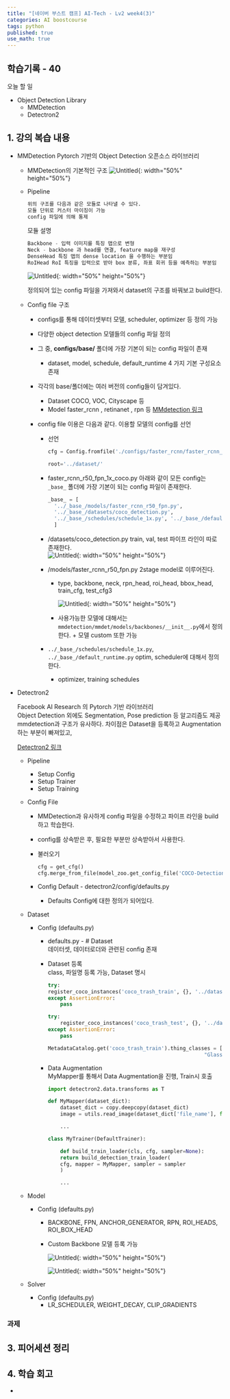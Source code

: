```yaml
---
title: "[네이버 부스트 캠프] AI-Tech - Lv2 week4(3)"
categories: AI boostcourse
tags: python
published: true
use_math: true
---
```


## 학습기록 - 40

오늘 할 일  

- Object Detection Library
  - MMDetection
  - Detectron2

## 1. 강의 복습 내용

- MMDetection
  Pytorch 기반의 Object Detection 오픈소스 라이브러리

  - MMDetection의 기본적인 구조
    ![Untitled](/assets/images/AI-Images2/lv2_week2_3/img37.png){: width="50%" height="50%"}  

  - Pipeline  

    ```python
    위의 구조를 다음과 같은 모듈로 나타낼 수 있다.  
    모듈 단위로 커스터 마이징이 가능  
    config 파일에 의해 통제  
    ```

    모듈 설명

    ```python
    Backbone - 입력 이미지를 특징 맵으로 변형  
    Neck - backbone 과 head를 연결, feature map을 재구성  
    DenseHead 특징 맵의 dense location 을 수행하는 부분임  
    RoIHead RoI 특징을 입력으로 받아 box 분류, 좌표 회귀 등을 예측하는 부분임  
    ```

      ![Untitled](/assets/images/AI-Images2/lv2_week2_3/img38.png){: width="50%" height="50%"}  

    정의되어 있는 config 파일을 가져와서 dataset의 구조를 바꿔보고 build한다.  

  - Config file 구조
    - configs를 통해 데이터셋부터 모델, scheduler, optimizer 등 정의 가능
    - 다양한 object detection 모델들의 config 파일 정의
    - 그 중, **configs/base/** 폴더에 가장 기본이 되는 config 파일이 존재
      - dataset, model, schedule, default_runtime 4 가지 기본 구성요소 존재
    - 각각의 base/폴더에는 여러 버전의 config들이 담겨있다.
      - Dataset COCO, VOC, Cityscape 등
      - Model faster_rcnn , retinanet , rpn 등
    [MMdetection 링크](https://github.com/open-mmlab/mmdetection)

    - config file 이용은 다음과 같다. 이용할 모델의 config를 선언

      - 선언

        ```python
        cfg = Config.fromfile('./configs/faster_rcnn/faster_rcnn_r50_fpn_1x_coco.py')

        root='../dataset/'
        ```

      - faster_rcnn_r50_fpn_1x_coco.py
        아래와 같이 모든 config는 `_base_` 폴더에 가장 기본이 되는 config 파일이 존재한다.

        ```python
        _base_ = [
          '../_base_/models/faster_rcnn_r50_fpn.py',
          '../_base_/datasets/coco_detection.py',
          '../_base_/schedules/schedule_1x.py', '../_base_/default_runtime.py'\
          ]
        ```

      - /datasets/coco_detection.py
        train, val, test 파이프 라인이 따로 존재한다.  
          ![Untitled](/assets/images/AI-Images2/lv2_week2_3/img40.png){: width="50%" height="50%"}  

      - /models/faster_rcnn_r50_fpn.py
        2stage model로 이루어진다.  
        - type, backbone, neck, rpn_head, roi_head, bbox_head, train_cfg, test_cfg3

          ![Untitled](/assets/images/AI-Images2/lv2_week2_3/img39.png){: width="50%" height="50%"}  

        - 사용가능한 모델에 대해서는 `mmdetection/mmdet/models/backbones/__init__.py`에서 정의한다. + 모델 custom 또한 가능

      - `../_base_/schedules/schedule_1x.py`, `../_base_/default_runtime.py`
        optim, scheduler에 대해서 정의한다.  
        - optimizer, training schedules

- Detectron2

  Facebook AI Research 의 Pytorch 기반 라이브러리  
  Object Detection 외에도 Segmentation, Pose prediction 등 알고리즘도 제공  
  mmdetection과 구조가 유사하다. 차이점은 Dataset을 등록하고 Augmentation 하는 부분이 빠져있고, 

  [Detectron2 링크](https://github.com/facebookresearch/detectron2)

  - Pipeline  
    - Setup Config
    - Setup Trainer
    - Setup Training

  - Config File  
    - MMDetection과 유사하게 config 파일을 수정하고 파이프 라인을 build하고 학습한다.
    - config를 상속받은 후, 필요한 부분만 상속받아서 사용한다. 

    - 불러오기

      ```python
      cfg = get_cfg()
      cfg.merge_from_file(model_zoo.get_config_file('COCO-Detection/faster_rcnn_R_101_FPN_3x.yaml'))
      ```

    - Config Default - detectron2/config/defaults.py  
      - Defaults Config에 대한 정의가 되어있다.

  - Dataset  
    - Config (defaults.py)  
      - defaults.py - # Dataset  
        데이터셋, 데이터로더와 관련된 config 존재

      - Dataset 등록  
        class, 파일명 등록 가능, Dataset 명시

        ```python
        try:
        register_coco_instances('coco_trash_train', {}, '../dataset/train.json', '../dataset/')
        except AssertionError:
            pass

        try:
            register_coco_instances('coco_trash_test', {}, '../dataset/test.json', '../dataset/')
        except AssertionError:
            pass

        MetadataCatalog.get('coco_trash_train').thing_classes = ["General trash", "Paper", "Paper pack", "Metal", 
                                                           "Glass", "Plastic", "Styrofoam", "Plastic bag", "Battery",   "Clothing"]
        ```

      - Data Augmentation  
        MyMapper를 통해서 Data Augmentation을 진행, Train시 호출  

        ```python
        import detectron2.data.transforms as T

        def MyMapper(dataset_dict):
            dataset_dict = copy.deepcopy(dataset_dict)
            image = utils.read_image(dataset_dict['file_name'], format='BGR')

            ...
        ```

        ```python
        class MyTrainer(DefaultTrainer):

            def build_train_loader(cls, cfg, sampler=None):
            return build_detection_train_loader(
            cfg, mapper = MyMapper, sampler = sampler
            )

            ...
        ```

  - Model  
    - Config (defaults.py)  
      - BACKBONE, FPN, ANCHOR_GENERATOR, RPN, ROI_HEADS, ROI_BOX_HEAD
      - Custom Backbone 모델 등록 가능

        ![Untitled](/assets/images/AI-Images2/lv2_week2_3/img41.png){: width="50%" height="50%"}  

        ![Untitled](/assets/images/AI-Images2/lv2_week2_3/img42.png){: width="50%" height="50%"}  

  - Solver
    - Config (defaults.py)  
      - LR_SCHEDULER, WEIGHT_DECAY, CLIP_GRADIENTS

### 과제  

## 3. 피어세션 정리

## 4. 학습 회고

- 